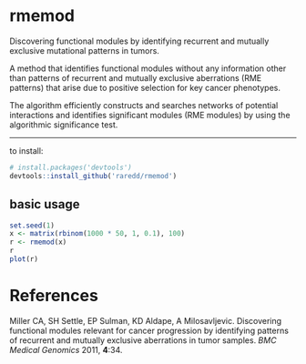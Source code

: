 rmemod
====

Discovering functional modules by identifying recurrent and mutually exclusive
mutational patterns in tumors.

A method that identifies functional modules without any information other than
patterns of recurrent and mutually exclusive aberrations (RME patterns) that
arise due to positive selection for key cancer phenotypes.

The algorithm efficiently constructs and searches networks of potential
interactions and identifies significant modules (RME modules) by using the
algorithmic significance test.

---

to install:

```r
# install.packages('devtools')
devtools::install_github('raredd/rmemod')
```

## basic usage

```r
set.seed(1)
x <- matrix(rbinom(1000 * 50, 1, 0.1), 100)
r <- rmemod(x)
r
plot(r)
```

# References

Miller CA, SH Settle, EP Sulman, KD Aldape, A Milosavljevic. Discovering
functional modules relevant for cancer progression by identifying patterns of
recurrent and mutually exclusive aberrations in tumor samples.
_BMC Medical Genomics_ 2011, __4__:34.